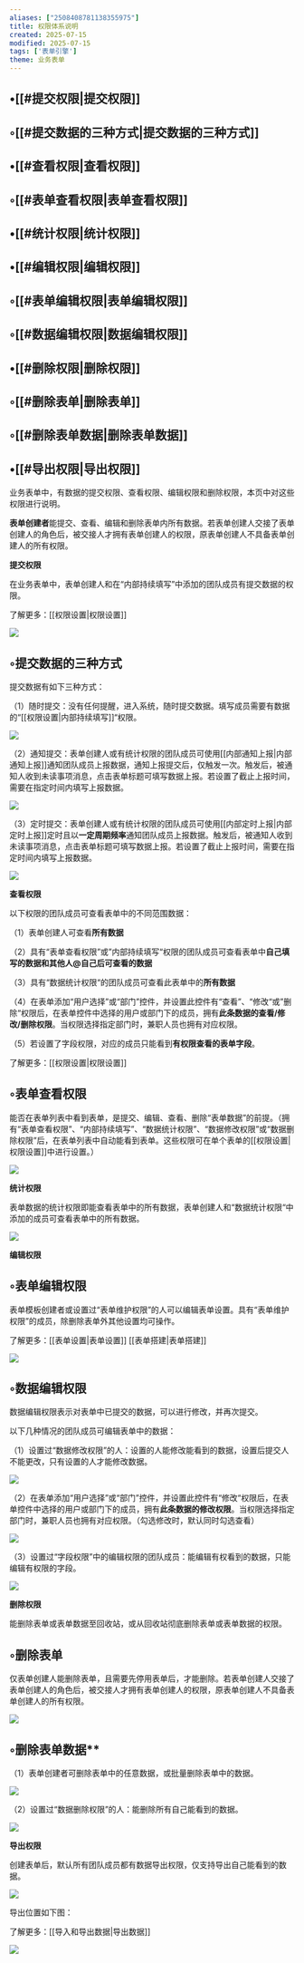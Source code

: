 ```yaml
---
aliases: ["2508408781138355975"]
title: 权限体系说明
created: 2025-07-15
modified: 2025-07-15
tags: ['表单引擎']
theme: 业务表单
---
```


## •[[#提交权限|提交权限]]

## ◦[[#提交数据的三种方式|提交数据的三种方式]]

## •[[#查看权限|查看权限]]

## ◦[[#表单查看权限|表单查看权限]]

## •[[#统计权限|统计权限]]

## •[[#编辑权限|编辑权限]]

## ◦[[#表单编辑权限|表单编辑权限]]

## ◦[[#数据编辑权限|数据编辑权限]]

## •[[#删除权限|删除权限]]

## ◦[[#删除表单|删除表单]]

## ◦[[#删除表单数据|删除表单数据]]

## •[[#导出权限|导出权限]]

业务表单中，有数据的提交权限、查看权限、编辑权限和删除权限，本页中对这些权限进行说明。

**表单创建者**能提交、查看、编辑和删除表单内所有数据。若表单创建人交接了表单创建人的角色后，被交接人才拥有表单创建人的权限，原表单创建人不具备表单创建人的所有权限。

**提交权限**

在业务表单中，表单创建人和在“内部持续填写”中添加的团队成员有提交数据的权限。

了解更多：[[权限设置|权限设置]]

![](f9c4f8efeea93952ea81f07103ccb5f7.jpg)

## ◦提交数据的三种方式

提交数据有如下三种方式：

（1）随时提交：没有任何提醒，进入系统，随时提交数据。填写成员需要有数据的“[[权限设置|内部持续填写]]“权限。

![](aa774d642246926865d8bc2c6c276d81.jpg)

（2）通知提交：表单创建人或有统计权限的团队成员可使用[[内部通知上报|内部通知上报]]通知团队成员上报数据，通知上报提交后，仅触发一次。触发后，被通知人收到未读事项消息，点击表单标题可填写数据上报。若设置了截止上报时间，需要在指定时间内填写上报数据。

![](a8c122df86f068c9e4b1688c49a489d8.jpg)

（3）定时提交：表单创建人或有统计权限的团队成员可使用[[内部定时上报|内部定时上报]]定时且以**一定周期频率**通知团队成员上报数据。触发后，被通知人收到未读事项消息，点击表单标题可填写数据上报。若设置了截止上报时间，需要在指定时间内填写上报数据。

![](27be53d351a082f5817cf55e43d79b08.jpg)

**查看权限**

以下权限的团队成员可查看表单中的不同范围数据：

（1）表单创建人可查看**所有数据**

（2）具有“表单查看权限”或”内部持续填写“权限的团队成员可查看表单中**自己填写的数据和其他人@自己后可查看的数据**

（3）具有“数据统计权限“的团队成员可查看此表单中的**所有数据**

（4）在表单添加“用户选择”或“部门”控件，并设置此控件有“查看”、“修改“或”删除“权限后，在表单控件中选择的用户或部门下的成员，拥有**此条数据的查看/修改/删除权限**。当权限选择指定部门时，兼职人员也拥有对应权限。

（5）若设置了字段权限，对应的成员只能看到**有权限查看的表单字段**。

了解更多：[[权限设置|权限设置]]

## ◦表单查看权限

能否在表单列表中看到表单，是提交、编辑、查看、删除“表单数据”的前提。（拥有“表单查看权限”、“内部持续填写”、“数据统计权限”、“数据修改权限”或“数据删除权限”后，在表单列表中自动能看到表单。这些权限可在单个表单的[[权限设置|权限设置]]中进行设置。）

![](d6a9c6bef2436620cad934f1f43faace.jpg)

**统计权限**

表单数据的统计权限即能查看表单中的所有数据，表单创建人和“数据统计权限“中添加的成员可查看表单中的所有数据。

![](16798fe8db4f1780ff459768741474ad.jpg)

**编辑权限**

## ◦表单编辑权限

表单模板创建者或设置过“表单维护权限”的人可以编辑表单设置。具有“表单维护权限”的成员，除删除表单外其他设置均可操作。

了解更多：[[表单设置|表单设置]] [[表单搭建|表单搭建]]

![](d0a3cec65628163119504ea874d7674a.jpg)

## ◦数据编辑权限

数据编辑权限表示对表单中已提交的数据，可以进行修改，并再次提交。

以下几种情况的团队成员可编辑表单中的数据：

（1）设置过“数据修改权限”的人：设置的人能修改能看到的数据，设置后提交人不能更改，只有设置的人才能修改数据。

![](c20a42a7fd56182a7af334120d2036f7.jpg)

（2）在表单添加“用户选择”或“部门”控件，并设置此控件有“修改“权限后，在表单控件中选择的用户或部门下的成员，拥有**此条数据的修改权限**。当权限选择指定部门时，兼职人员也拥有对应权限。（勾选修改时，默认同时勾选查看）

![](a1842d7bb59afa497be98acca44130ae.jpg)

（3）设置过“字段权限”中的编辑权限的团队成员：能编辑有权看到的数据，只能编辑有权限的字段。

![](333e52cd786dc54eb38775b2b0815066.jpg)

**删除权限**

能删除表单或表单数据至回收站，或从回收站彻底删除表单或表单数据的权限。

## ◦删除表单

仅表单创建人能删除表单，且需要先停用表单后，才能删除。若表单创建人交接了表单创建人的角色后，被交接人才拥有表单创建人的权限，原表单创建人不具备表单创建人的所有权限。

![](ec1246ec913ac241c2ba77e7af75ea3c.jpg)

## ◦删除表单数据**

（1）表单创建者可删除表单中的任意数据，或批量删除表单中的数据。

![](47c46e98290f5791c31469b6654ec66c.jpg)

（2）设置过“数据删除权限”的人：能删除所有自己能看到的数据。

![](48cf13e5d435318bc4a2a7d63bb4fb98.jpg)

**导出权限**

创建表单后，默认所有团队成员都有数据导出权限，仅支持导出自己能看到的数据。

![](c54ee1f52793be928444be6a99588443.jpg)

导出位置如下图：

了解更多：[[导入和导出数据|导出数据]]

![](46321ce4e98866b21d9c3f17d37deba0.jpg)